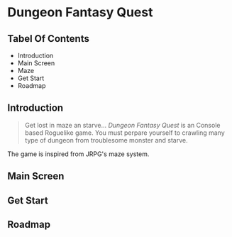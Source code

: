 # Dungeon Fantasy Quest

## Tabel Of Contents
 * Introduction
 * Main Screen
 * Maze
 * Get Start
 * Roadmap
 
## Introduction
>Get lost in maze an starve...
*Dungeon Fantasy Quest* is an Console based Roguelike game. You must perpare yourself to crawling many type of dungeon from troublesome monster and starve.

The game is inspired from JRPG's maze system.

## Main Screen

## Get Start

## Roadmap

